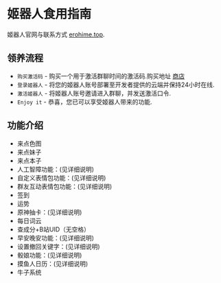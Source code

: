 # 姬器人食用指南

姬器人官网与联系方式 [erohime.top](https://erohime.top).

## 领养流程

* `购买激活码` - 购买一个用于激活群聊时间的激活码.购买地址 [商店](http://shop.erohime.top:8484/product/)
* `登录姬器人` - 将您的姬器人账号部署至开发者提供的云端并保持24小时在线.
* `激活姬器人` - 将姬器人账号邀请进入群聊，并发送激活口令.
* `Enjoy it` - 恭喜，您已可以享受姬器人带来的功能.  

## 功能介绍
* 来点色图
* 来点妹子
* 来点本子
* 人工智障功能：(见详细说明)
* 自定义表情包功能：(见详细说明)
* 群友互动表情包功能：(见详细说明)
* 签到
* 运势
* 原神抽卡：(见详细说明)
* 每日词云
* 查成分+B站UID（无空格）
* 早安晚安功能：(见详细说明)
* 设置撤回关键字：(见详细说明)
* 骰娘功能：(见详细说明)
* 摸鱼人日历：(见详细说明)
* 牛子系统